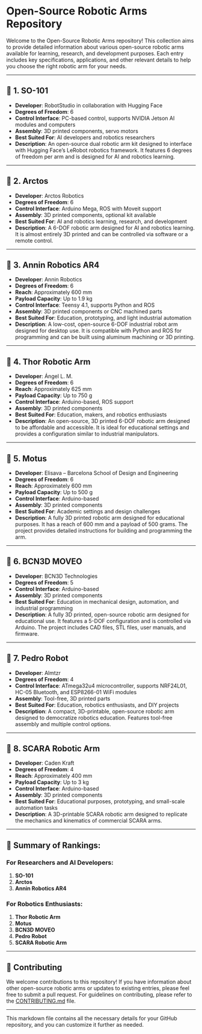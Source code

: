 # Open-Source Robotic Arms Repository

Welcome to the Open-Source Robotic Arms repository! This collection aims to provide detailed information about various open-source robotic arms available for learning, research, and development purposes. Each entry includes key specifications, applications, and other relevant details to help you choose the right robotic arm for your needs.

---

## 🤖 1. **SO-101**

- **Developer**: RobotStudio in collaboration with Hugging Face
- **Degrees of Freedom**: 6
- **Control Interface**: PC-based control, supports NVIDIA Jetson AI modules and computers
- **Assembly**: 3D printed components, servo motors
- **Best Suited For**: AI developers and robotics researchers
- **Description**: An open-source dual robotic arm kit designed to interface with Hugging Face’s LeRobot robotics framework. It features 6 degrees of freedom per arm and is designed for AI and robotics learning.

---

## 🤖 2. **Arctos**

- **Developer**: Arctos Robotics
- **Degrees of Freedom**: 6
- **Control Interface**: Arduino Mega, ROS with Moveit support
- **Assembly**: 3D printed components, optional kit available
- **Best Suited For**: AI and robotics learning, research, and development
- **Description**: A 6-DOF robotic arm designed for AI and robotics learning. It is almost entirely 3D printed and can be controlled via software or a remote control.

---

## 🤖 3. **Annin Robotics AR4**

- **Developer**: Annin Robotics
- **Degrees of Freedom**: 6
- **Reach**: Approximately 600 mm
- **Payload Capacity**: Up to 1.9 kg
- **Control Interface**: Teensy 4.1, supports Python and ROS
- **Assembly**: 3D printed components or CNC machined parts
- **Best Suited For**: Education, prototyping, and light industrial automation
- **Description**: A low-cost, open-source 6-DOF industrial robot arm designed for desktop use. It is compatible with Python and ROS for programming and can be built using aluminum machining or 3D printing.

---

## 🤖 4. **Thor Robotic Arm**

- **Developer**: Ángel L. M.
- **Degrees of Freedom**: 6
- **Reach**: Approximately 625 mm
- **Payload Capacity**: Up to 750 g
- **Control Interface**: Arduino-based, ROS support
- **Assembly**: 3D printed components
- **Best Suited For**: Education, makers, and robotics enthusiasts
- **Description**: An open-source, 3D printed 6-DOF robotic arm designed to be affordable and accessible. It is ideal for educational settings and provides a configuration similar to industrial manipulators.

---

## 🤖 5. **Motus**

- **Developer**: Elisava – Barcelona School of Design and Engineering
- **Degrees of Freedom**: 6
- **Reach**: Approximately 600 mm
- **Payload Capacity**: Up to 500 g
- **Control Interface**: Arduino-based
- **Assembly**: 3D printed components
- **Best Suited For**: Academic settings and design challenges
- **Description**: A fully 3D printed robotic arm designed for educational purposes. It has a reach of 600 mm and a payload of 500 grams. The project provides detailed instructions for building and programming the arm.

---

## 🤖 6. **BCN3D MOVEO**

- **Developer**: BCN3D Technologies
- **Degrees of Freedom**: 5
- **Control Interface**: Arduino-based
- **Assembly**: 3D printed components
- **Best Suited For**: Education in mechanical design, automation, and industrial programming
- **Description**: A fully 3D printed, open-source robotic arm designed for educational use. It features a 5-DOF configuration and is controlled via Arduino. The project includes CAD files, STL files, user manuals, and firmware.

---

## 🤖 7. **Pedro Robot**

- **Developer**: Almtzr
- **Degrees of Freedom**: 4
- **Control Interface**: ATmega32u4 microcontroller, supports NRF24L01, HC-05 Bluetooth, and ESP8266-01 WiFi modules
- **Assembly**: Tool-free, 3D printed parts
- **Best Suited For**: Education, robotics enthusiasts, and DIY projects
- **Description**: A compact, 3D-printable, open-source robotic arm designed to democratize robotics education. Features tool-free assembly and multiple control options.

---

## 🤖 8. **SCARA Robotic Arm**

- **Developer**: Caden Kraft
- **Degrees of Freedom**: 4
- **Reach**: Approximately 400 mm
- **Payload Capacity**: Up to 3 kg
- **Control Interface**: Arduino-based
- **Assembly**: 3D printed components
- **Best Suited For**: Educational purposes, prototyping, and small-scale automation tasks
- **Description**: A 3D-printable SCARA robotic arm designed to replicate the mechanics and kinematics of commercial SCARA arms.

---

## 📌 **Summary of Rankings:**

### For **Researchers** and **AI Developers**:
1. **SO-101**
2. **Arctos**
3. **Annin Robotics AR4**

### For **Robotics Enthusiasts**:
1. **Thor Robotic Arm**
2. **Motus**
3. **BCN3D MOVEO**
4. **Pedro Robot**
5. **SCARA Robotic Arm**

---

## 📌 **Contributing**

We welcome contributions to this repository! If you have information about other open-source robotic arms or updates to existing entries, please feel free to submit a pull request. For guidelines on contributing, please refer to the [CONTRIBUTING.md](CONTRIBUTING.md) file.

---

This markdown file contains all the necessary details for your GitHub repository, and you can customize it further as needed.
